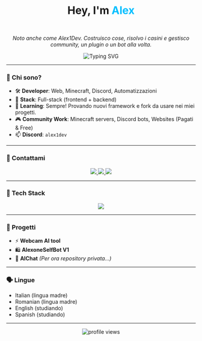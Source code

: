 <h1 align="center">Hey,  I'm <span style="color:#00BFFF;">Alex</span> </h1> <img src='IT@.png?raw=true' width='21' height='15'>
<p align="center">
  <em>Noto anche come Alex1Dev. Costruisco cose, risolvo i casini e gestisco community, un plugin o un bot alla volta.</em>
</p>

<p align="center">
  <img src="https://readme-typing-svg.herokuapp.com?font=Fira+Code&weight=700&size=24&pause=1000&color=00BFFF&center=true&vCenter=true&width=435&lines=Full-Stack+Web+Developer...;Discord+&+Websites+Tools+Wizard...;UI%2FUX+&+Creative+Thinker..." alt="Typing SVG" />
</p>

---

### 🧠 Chi sono?
- 🛠️ **Developer**: Web, Minecraft, Discord, Automatizzazioni 
- 🚀 **Stack**: Full-stack (frontend + backend)
- 🌱 **Learning**: Sempre! Provando nuovi framework e fork da usare nei miei progetti.
- 🎮 **Community Work**: Minecraft servers, Discord bots, Websites (Pagati & Free)
- 📫 **Discord**: `alex1dev`

---

### 📡 Contattami
<p align="center">
  <a href="https://www.youtube.com/@alexone_" target="_blank">
    <img src="https://img.shields.io/badge/YouTube-%23FF0000?style=for-the-badge&logo=youtube&logoColor=white" />
  </a>
  <a href="https://ds.2devs.xyz" target="_blank">
    <img src="https://img.shields.io/badge/Discord-%237289DA?style=for-the-badge&logo=discord&logoColor=white" />
  </a>
  <a href="https://github.com/alex1dev0" target="_blank">
    <img src="https://img.shields.io/badge/GitHub-%2312100E?style=for-the-badge&logo=github&logoColor=white" />
  </a>
</p>

---

### 🧰 Tech Stack
<p align="center">
  <img src="https://skillicons.dev/icons?i=html,css,tailwind,php,js,react,nodejs,mysql,python" />
</p>

---

### 💼 Progetti
- ⚡ **Webcam AI tool**
- 🛍️ **AlexoneSelfBot V1**
- 🌌 **AIChat** *(Per ora repository privata...)*

---

### 🗣️ Lingue
- Italian (lingua madre)
- Romanian (lingua madre)
- English (studiando)
- Spanish (studiando)

---

<p align="center">
  <img src="https://komarev.com/ghpvc/?username=alex1dev0&label=Profile%20views&color=blue&style=flat-square" alt="profile views" />
</p>
